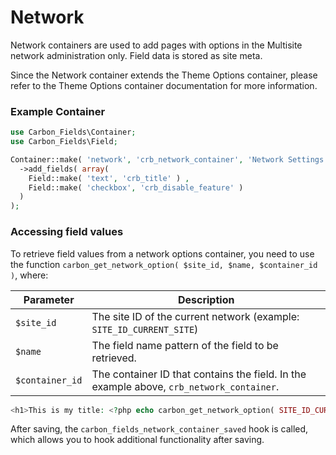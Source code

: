 # Network

Network containers are used to add pages with options in the Multisite network administration only. Field data is stored as site meta.

Since the Network container extends the Theme Options container, please refer to the Theme Options container documentation for more information.

### Example Container

```php
use Carbon_Fields\Container;
use Carbon_Fields\Field;

Container::make( 'network', 'crb_network_container', 'Network Settings' )
  ->add_fields( array(
    Field::make( 'text', 'crb_title' ) ,
    Field::make( 'checkbox', 'crb_disable_feature' )
  )
);
```

### Accessing field values

To retrieve field values from a network options container, you need to use the function `carbon_get_network_option( $site_id, $name, $container_id )`, where:


| Parameter            | Description                                                                         |
| -------------------- | ----------------------------------------------------------------------------------- |
| `$site_id`           | The site ID of the current network (example: `SITE_ID_CURRENT_SITE`)                 |
| `$name`              | The field name pattern of the field to be retrieved.                                 |
| `$container_id`      | The container ID that contains the field. In the example above, `crb_network_container`. |

```php
<h1>This is my title: <?php echo carbon_get_network_option( SITE_ID_CURRENT_SITE, 'crb_title', 'carbon_fields_container_crb_network_container' ); ?></p>
```

After saving, the `carbon_fields_network_container_saved` hook is called, which allows you to hook additional functionality after saving.
